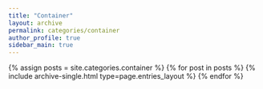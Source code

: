 ```yaml
---
title: "Container"
layout: archive
permalink: categories/container
author_profile: true
sidebar_main: true
---
```


{% assign posts = site.categories.container %}
{% for post in posts %} {% include archive-single.html type=page.entries_layout %} {% endfor %}